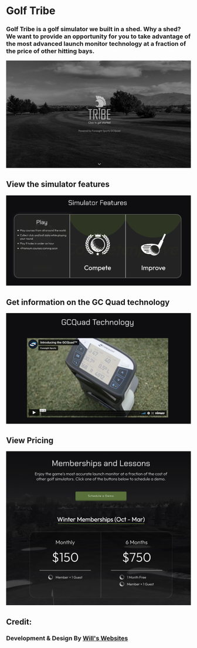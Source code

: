 # Golf Tribe
### Golf Tribe is a golf simulator we built in a shed. Why a shed? We want to provide an opportunity for you to take advantage of the most advanced launch monitor technology at a fraction of the price of other hitting bays.
![Golf Tribe Preview](./src/img/social-share.jpg)
## View the simulator features
![Simulator Features Preview](./src/img/features-preview.png)
## Get information on the GC Quad technology
![Technology Preview](./src/img/technology-preview.png)
## View Pricing
![Pricing Preview](./src/img/pricing-preview.png)
## Credit:
### Development & Design By [Will's Websites](https://www.willswebsitesdesign.com)
